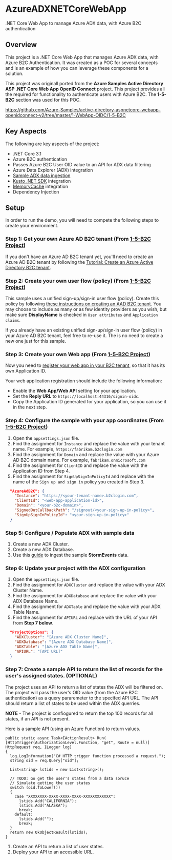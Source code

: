 # AzureADXNETCoreWebApp
.NET Core Web App to manage Azure ADX data, with Azure B2C authentication

## Overview
This project is a .NET Core Web App that manages Azure ADX data, with Azure B2C Authentication. It was created as a POC for several concepts and is an example of how you can leverage these components for a solution.

This project was originall ported from the **Azure Samples Active Directory ASP .NET Core Web App OpenID Connect** project. This project provides all the required for functionality to authenticate users with Azure B2C. The **1-5-B2C** section was used for this POC.

https://github.com/Azure-Samples/active-directory-aspnetcore-webapp-openidconnect-v2/tree/master/1-WebApp-OIDC/1-5-B2C

## Key Aspects 
The following are key aspects of the project:

 - .NET Core 3.1
 - Azure B2C authentication
 - Passes Azure B2C User OID value to an API for ADX data filtering
 - Azure Data Explorer (ADX) integration
 - [Sample ADX data ingestion](https://docs.microsoft.com/en-us/azure/data-explorer/ingest-sample-data)
 - [Kusto .NET SDK](https://docs.microsoft.com/en-us/azure/data-explorer/kusto/api/netfx/about-the-sdk) integration 
 - [MemoryCache](https://docs.microsoft.com/en-us/aspnet/core/performance/caching/memory?view=aspnetcore-3.1) integration
 - Dependency Injection

## Setup
In order to run the demo, you will need to compete the following steps to create your environment.

### Step 1: Get your own Azure AD B2C tenant (From [1-5-B2C Project](https://github.com/Azure-Samples/active-directory-aspnetcore-webapp-openidconnect-v2/tree/master/1-WebApp-OIDC/1-5-B2C))

If you don't have an Azure AD B2C tenant yet, you'll need to create an Azure AD B2C tenant by following the [Tutorial: Create an Azure Active Directory B2C tenant](https://azure.microsoft.com/documentation/articles/active-directory-b2c-get-started).

### Step 2: Create your own user flow (policy) (From [1-5-B2C Project](https://github.com/Azure-Samples/active-directory-aspnetcore-webapp-openidconnect-v2/tree/master/1-WebApp-OIDC/1-5-B2C))

This sample uses a unified sign-up/sign-in user flow (policy). Create this policy by following [these instructions on creating an AAD B2C tenant](https://azure.microsoft.com/documentation/articles/active-directory-b2c-reference-policies). You may choose to include as many or as few identity providers as you wish, but make sure **DisplayName** is checked in `User attributes` and `Application claims`.

If you already have an existing unified sign-up/sign-in user flow (policy) in your Azure AD B2C tenant, feel free to re-use it. The is no need to create a new one just for this sample.

### Step 3: Create your own Web app (From [1-5-B2C Project](https://github.com/Azure-Samples/active-directory-aspnetcore-webapp-openidconnect-v2/tree/master/1-WebApp-OIDC/1-5-B2C))

Now you need to [register your web app in your B2C tenant](https://docs.microsoft.com/azure/active-directory-b2c/active-directory-b2c-app-registration#register-a-web-application), so that it has its own Application ID.

Your web application registration should include the following information:

- Enable the **Web App/Web API** setting for your application.
- Set the **Reply URL** to `https://localhost:44316/signin-oidc`.
- Copy the Application ID generated for your application, so you can use it in the next step.

### Step 4: Configure the sample with your app coordinates (From [1-5-B2C Project](https://github.com/Azure-Samples/active-directory-aspnetcore-webapp-openidconnect-v2/tree/master/1-WebApp-OIDC/1-5-B2C))

1. Open the `appsettings.json` file.
2. Find the assignment for `Instance` and replace the value with your tenant name. For example, `https://fabrikam.b2clogin.com`
3. Find the assignment for `Domain` and replace the value with your Azure AD B2C domain name. For example, `fabrikam.onmicrosoft.com`
4. Find the assignment for `ClientID` and replace the value with the Application ID from Step 4.
5. Find the assignment for `SignUpSignInPolicyId` and replace with the name of the `Sign up and sign in` policy you created in Step 3.

```JSon
  "AzureAdB2C": {
    "Instance": "https://<your-tenant-name>.b2clogin.com",
    "ClientId": "<web-app-application-id>",
    "Domain": "<your-b2c-domain>",
    "SignedOutCallbackPath": "/signout/<your-sign-up-in-policy>",
    "SignUpSignInPolicyId": "<your-sign-up-in-policy>"
  }
```

### Step 5: Configure / Populate ADX with sample data

1. Create a new ADX Cluster.
2. Create a new ADX Database.
3. Use this [guide](https://docs.microsoft.com/en-us/azure/data-explorer/ingest-sample-data) to ingest the sample **StormEvents** data.

### Step 6: Update your project with the ADX configuration

1. Open the `appsettings.json` file.
2. Find the assignment for `ADXCluster` and replace the value with your ADX Cluster Name.
3. Find the assignment for `ADXDatabase` and replace the value with your ADX Database Name.
4. Find the assignment for `ADXTable` and replace the value with your ADX Table Name.
5. Find the assignment for `APIURL` and replace with the URL of your API from **Step 7 below**.

```JSon
  "ProjectOptions": {
    "ADXCluster": "[Azure ADX Cluster Name]",
    "ADXDatabase": "[Azure ADX Database Name]",
    "ADXTable": "[Azure ADX Table Name]",
    "APIURL": "[API URL]"
  }
```

### Step 7: Create a sample API to return the list of records for the user's assigned states. (OPTIONAL)

The project uses an API to return a list of states the ADX will be filtered on. The project will pass the user's OID value (from the Azure B2C authentication) as a query pararemeter to the specifed API URL. The API should return a list of states to be used within the ADX querries.

**NOTE** - The project is confiogured to return the top 100 records for all states, if an API is not present.

Here is a sample API (using an Azure Function) to return values.

    public static async Task<IActionResult> Run(
    [HttpTrigger(AuthorizationLevel.Function, "get", Route = null)] HttpRequest req, ILogger log)
    {
      log.LogInformation("C# HTTP trigger function processed a request.");
      string oid = req.Query["oid"];

      List<string> lstids = new List<string>();
    
      // TODO: Go get the user's states from a data soruce
      // Simulate getting the user states
      switch (oid.ToLower())
      {
        case "XXXXXXXX-XXXX-XXXX-XXXX-XXXXXXXXXXXX":
          lstids.Add("CALIFORNIA");
          lstids.Add("ALASKA");
          break;
        default:
          lstids.Add("");
          break;
      }
      return new OkObjectResult(lstids);
    }

1. Create an API to return a list of user states.
2. Deploy your API to an accessible URL.

